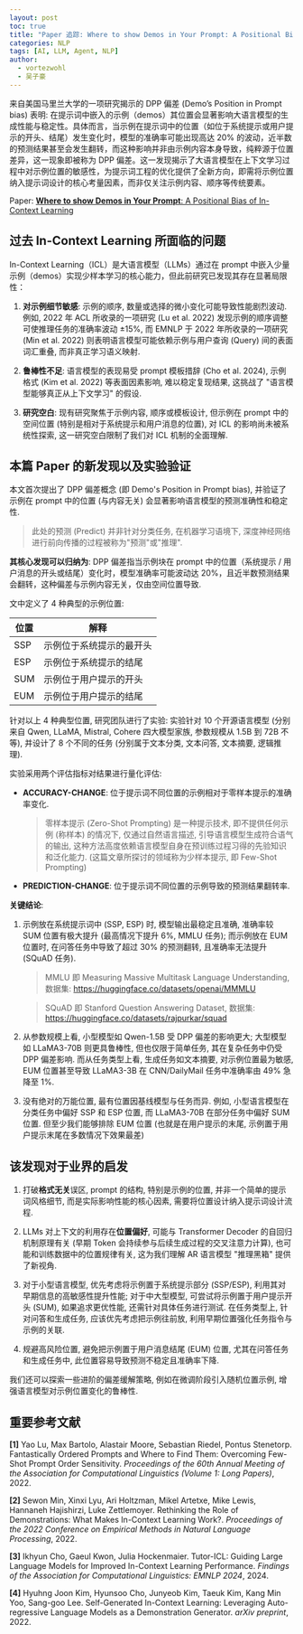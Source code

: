 ```yaml
---
layout: post
toc: true
title: "Paper 追踪: Where to show Demos in Your Prompt: A Positional Bias of In-Context Learning (上下文学习中示例在提示中的位置会影响生成性能)"
categories: NLP
tags: [AI, LLM, Agent, NLP]
author:
  - vortezwohl
  - 吴子豪
---
```

来自美国马里兰大学的一项研究揭示的 DPP 偏差 (Demo’s Position in Prompt bias) 表明: 在提示词中嵌入的示例（demos）其位置会显著影响大语言模型的生成性能与稳定性。具体而言，当示例在提示词中的位置（如位于系统提示或用户提示的开头、结尾）发生变化时，模型的准确率可能出现高达 20% 的波动，近半数的预测结果甚至会发生翻转，而这种影响并非由示例内容本身导致，纯粹源于位置差异，这一现象即被称为 DPP 偏差。这一发现揭示了大语言模型在上下文学习过程中对示例位置的敏感性，为提示词工程的优化提供了全新方向，即需将示例位置纳入提示词设计的核心考量因素，而非仅关注示例内容、顺序等传统要素。

Paper: [**Where to show Demos in Your Prompt**: A Positional Bias of In-Context Learning](https://doi.org/10.48550/arXiv.2507.22887)

## 过去 In-Context Learning 所面临的问题

In-Context Learning（ICL）是大语言模型（LLMs）通过在 prompt 中嵌入少量示例（demos）实现少样本学习的核心能力，但此前研究已发现其存在显著局限性：

1. **对示例细节敏感**: 示例的顺序, 数量或选择的微小变化可能导致性能剧烈波动. 例如, 2022 年 ACL 所收录的一项研究 (Lu et al. 2022) 发现示例的顺序调整可使推理任务的准确率波动 ±15%, 而 EMNLP 于 2022 年所收录的一项研究 (Min et al. 2022) 则表明语言模型可能依赖示例与用户查询 (Query) 间的表面词汇重叠, 而非真正学习语义映射.

2. **鲁棒性不足**: 语言模型的表现易受 prompt 模板措辞 (Cho et al. 2024), 示例格式 (Kim et al. 2022) 等表面因素影响, 难以稳定复现结果, 这挑战了 "语言模型能够真正从上下文学习" 的假设.

3. **研究空白**: 现有研究聚焦于示例内容, 顺序或模板设计, 但示例在 prompt 中的空间位置 (特别是相对于系统提示和用户消息的位置), 对 ICL 的影响尚未被系统性探索, 这一研究空白限制了我们对 ICL 机制的全面理解.

## 本篇 Paper 的新发现以及实验验证

本文首次提出了 DPP 偏差概念 (即 Demo's Position in Prompt bias), 并验证了示例在 prompt 中的位置 (与内容无关) 会显著影响语言模型的预测准确性和稳定性.

> 此处的预测 (Predict) 并非针对分类任务, 在机器学习语境下, 深度神经网络进行前向传播的过程被称为"预测"或"推理".

**其核心发现可以归纳为**: DPP 偏差指当示例块在 prompt 中的位置（系统提示 / 用户消息的开头或结尾）变化时，模型准确率可能波动达 20%，且近半数预测结果会翻转，这种偏差与示例内容无关，仅由空间位置导致.

文中定义了 4 种典型的示例位置: 

|位置|解释|
|--|--|
SSP|示例位于系统提示的最开头
ESP|示例位于系统提示的结尾
SUM|示例位于用户提示的开头
EUM|示例位于用户提示的结尾

针对以上 4 种典型位置, 研究团队进行了实验: 实验针对 10 个开源语言模型 (分别来自 Qwen, LLaMA, Mistral, Cohere 四大模型家族, 参数规模从 1.5B 到 72B 不等), 并设计了 8 个不同的任务 (分别属于文本分类, 文本问答, 文本摘要, 逻辑推理).

实验采用两个评估指标对结果进行量化评估:

- **ACCURACY-CHANGE**: 位于提示词不同位置的示例相对于零样本提示的准确率变化.

    > 零样本提示 (Zero-Shot Prompting) 是一种提示技术, 即不提供任何示例 (称样本) 的情况下, 仅通过自然语言描述, 引导语言模型生成符合语气的输出, 这种方法高度依赖语言模型自身在预训练过程习得的先验知识和泛化能力. (这篇文章所探讨的领域称为少样本提示, 即 Few-Shot Prompting)

- **PREDICTION-CHANGE**: 位于提示词不同位置的示例导致的预测结果翻转率.

**关键结论**: 

1. 示例放在系统提示词中 (SSP, ESP) 时, 模型输出最稳定且准确, 准确率较 SUM 位置有极大提升 (最高情况下提升 6%, MMLU 任务); 而示例放在 EUM 位置时, 在问答任务中导致了超过 30% 的预测翻转, 且准确率无法提升 (SQuAD 任务).

    > MMLU 即 Measuring Massive Multitask Language Understanding, 数据集: https://huggingface.co/datasets/openai/MMMLU

    > SQuAD 即 Stanford Question Answering Dataset, 数据集: https://huggingface.co/datasets/rajpurkar/squad

2. 从参数规模上看, 小型模型如 Qwen-1.5B 受 DPP 偏差的影响更大; 大型模型如 LLaMA3-70B 则更具鲁棒性, 但也仅限于简单任务, 其在复杂任务中仍受 DPP 偏差影响. 而从任务类型上看, 生成任务如文本摘要, 对示例位置最为敏感, EUM 位置甚至导致 LLaMA3-3B 在 CNN/DailyMail 任务中准确率由 49% 急降至 1%.

3. 没有绝对的万能位置, 最有位置因基线模型与任务而异. 例如, 小型语言模型在分类任务中偏好 SSP 和 ESP 位置, 而 LLaMA3-70B 在部分任务中偏好 SUM 位置. 但至少我们能够排除 EUM 位置 (也就是在用户提示的末尾, 示例置于用户提示末尾在多数情况下效果最差)

## 该发现对于业界的启发

1. 打破**格式无关**误区, prompt 的结构, 特别是示例的位置, 并非一个简单的提示词风格细节, 而是实际影响性能的核心因素, 需要将位置设计纳入提示词设计流程.

2. LLMs 对上下文的利用存在**位置偏好**, 可能与 Transformer Decoder 的自回归机制原理有关 (早期 Token 会持续参与后续生成过程的交叉注意力计算), 也可能和训练数据中的位置规律有关, 这为我们理解 AR 语言模型 "推理黑箱" 提供了新视角.

3. 对于小型语言模型, 优先考虑将示例置于系统提示部分 (SSP/ESP), 利用其对早期信息的高敏感性提升性能; 对于中大型模型, 可尝试将示例置于用户提示开头 (SUM), 如果追求更优性能, 还需针对具体任务进行测试. 在任务类型上, 针对问答和生成任务, 应该优先考虑把示例往前放, 利用早期位置强化任务指令与示例的关联.

4. 规避高风险位置, 避免把示例置于用户消息结尾 (EUM) 位置, 尤其在问答任务和生成任务中, 此位置容易导致预测不稳定且准确率下降.

我们还可以探索一些进阶的偏差缓解策略, 例如在微调阶段引入随机位置示例, 增强语言模型对示例位置变化的鲁棒性.

## 重要参考文献

**[1]** Yao Lu, Max Bartolo, Alastair Moore, Sebastian Riedel, Pontus Stenetorp. Fantastically Ordered Prompts and Where to Find Them: Overcoming Few-Shot Prompt Order Sensitivity. *Proceedings of the 60th Annual Meeting of the Association for Computational Linguistics (Volume 1: Long Papers)*, 2022.

**[2]** Sewon Min, Xinxi Lyu, Ari Holtzman, Mikel Artetxe, Mike Lewis, Hannaneh Hajishirzi, Luke Zettlemoyer. Rethinking the Role of Demonstrations: What Makes In-Context Learning Work?. *Proceedings of the 2022 Conference on Empirical Methods in Natural Language Processing*, 2022.

**[3]** Ikhyun Cho, Gaeul Kwon, Julia Hockenmaier. Tutor-ICL: Guiding Large Language Models for Improved In-Context Learning Performance. *Findings of the Association for Computational Linguistics: EMNLP 2024*, 2024.

**[4]** Hyuhng Joon Kim, Hyunsoo Cho, Junyeob Kim, Taeuk Kim, Kang Min Yoo, Sang-goo Lee. Self-Generated In-Context Learning: Leveraging Auto-regressive Language Models as a Demonstration Generator. *arXiv preprint*, 2022.
